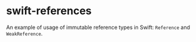 # swift-references

An example of usage of immutable reference types in Swift: 
`Reference` and `WeakReference`.
